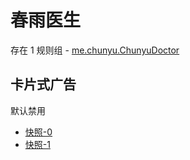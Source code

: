 # 春雨医生

存在 1 规则组 - [me.chunyu.ChunyuDoctor](/src/apps/me.chunyu.ChunyuDoctor.ts)

## 卡片式广告

默认禁用

- [快照-0](https://i.gkd.li/import/12661907)
- [快照-1](https://i.gkd.li/import/12661924)
